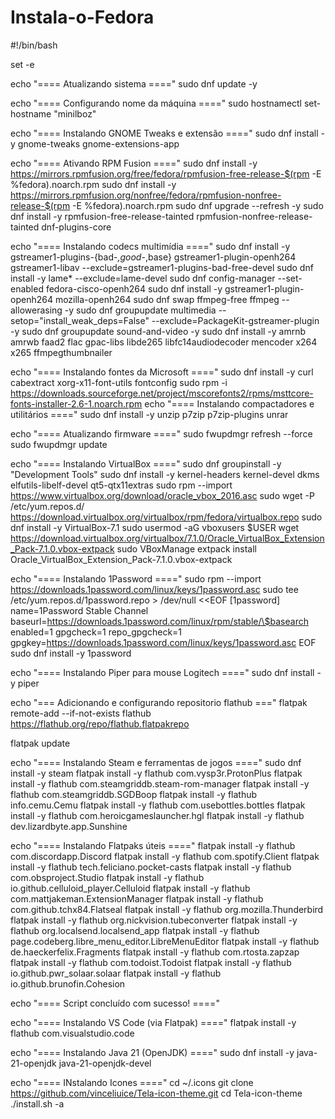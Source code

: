 # Instala-o-Fedora

#!/bin/bash

set -e

echo "==== Atualizando sistema ===="
sudo dnf update -y

echo "==== Configurando nome da máquina ===="
sudo hostnamectl set-hostname "minilboz"

echo "==== Instalando GNOME Tweaks e extensão ===="
sudo dnf install -y gnome-tweaks gnome-extensions-app

echo "==== Ativando RPM Fusion ===="
sudo dnf install -y https://mirrors.rpmfusion.org/free/fedora/rpmfusion-free-release-$(rpm -E %fedora).noarch.rpm
sudo dnf install -y https://mirrors.rpmfusion.org/nonfree/fedora/rpmfusion-nonfree-release-$(rpm -E %fedora).noarch.rpm
sudo dnf upgrade --refresh -y
sudo dnf install -y rpmfusion-free-release-tainted rpmfusion-nonfree-release-tainted dnf-plugins-core

echo "==== Instalando codecs multimídia ===="
sudo dnf install -y gstreamer1-plugins-{bad-*,good-*,base} gstreamer1-plugin-openh264 gstreamer1-libav --exclude=gstreamer1-plugins-bad-free-devel
sudo dnf install -y lame* --exclude=lame-devel
sudo dnf config-manager --set-enabled fedora-cisco-openh264
sudo dnf install -y gstreamer1-plugin-openh264 mozilla-openh264
sudo dnf swap ffmpeg-free ffmpeg --allowerasing -y
sudo dnf groupupdate multimedia --setop="install_weak_deps=False" --exclude=PackageKit-gstreamer-plugin -y
sudo dnf groupupdate sound-and-video -y
sudo dnf install -y amrnb amrwb faad2 flac gpac-libs libde265 libfc14audiodecoder mencoder x264 x265 ffmpegthumbnailer

echo "==== Instalando fontes da Microsoft ===="
sudo dnf install -y curl cabextract xorg-x11-font-utils fontconfig
sudo rpm -i https://downloads.sourceforge.net/project/mscorefonts2/rpms/msttcore-fonts-installer-2.6-1.noarch.rpm
echo "==== Instalando compactadores e utilitários ===="
sudo dnf install -y unzip p7zip p7zip-plugins unrar

echo "==== Atualizando firmware ===="
sudo fwupdmgr refresh --force
sudo fwupdmgr update

echo "==== Instalando VirtualBox ===="
sudo dnf groupinstall -y "Development Tools"
sudo dnf install -y kernel-headers kernel-devel dkms elfutils-libelf-devel qt5-qtx11extras
sudo rpm --import https://www.virtualbox.org/download/oracle_vbox_2016.asc
sudo wget -P /etc/yum.repos.d/ https://download.virtualbox.org/virtualbox/rpm/fedora/virtualbox.repo
sudo dnf install -y VirtualBox-7.1
sudo usermod -aG vboxusers $USER
wget https://download.virtualbox.org/virtualbox/7.1.0/Oracle_VirtualBox_Extension_Pack-7.1.0.vbox-extpack
sudo VBoxManage extpack install Oracle_VirtualBox_Extension_Pack-7.1.0.vbox-extpack

echo "==== Instalando 1Password ===="
sudo rpm --import https://downloads.1password.com/linux/keys/1password.asc
sudo tee /etc/yum.repos.d/1password.repo > /dev/null <<EOF
[1password]
name=1Password Stable Channel
baseurl=https://downloads.1password.com/linux/rpm/stable/\$basearch
enabled=1
gpgcheck=1
repo_gpgcheck=1
gpgkey=https://downloads.1password.com/linux/keys/1password.asc
EOF
sudo dnf install -y 1password

echo "==== Instalando Piper para mouse Logitech ===="
sudo dnf install -y piper

echo "=== Adicionando e configurando repositorio flathub ==="
flatpak remote-add --if-not-exists flathub https://flathub.org/repo/flathub.flatpakrepo

flatpak update

echo "==== Instalando Steam e ferramentas de jogos ===="
sudo dnf install -y steam
flatpak install -y flathub com.vysp3r.ProtonPlus
flatpak install -y flathub com.steamgriddb.steam-rom-manager
flatpak install -y flathub com.steamgriddb.SGDBoop
flatpak install -y flathub info.cemu.Cemu
flatpak install -y flathub com.usebottles.bottles
flatpak install -y flathub com.heroicgameslauncher.hgl
flatpak install -y flathub dev.lizardbyte.app.Sunshine

echo "==== Instalando Flatpaks úteis ===="
flatpak install -y flathub com.discordapp.Discord
flatpak install -y flathub com.spotify.Client
flatpak install -y flathub tech.feliciano.pocket-casts
flatpak install -y flathub com.obsproject.Studio
flatpak install -y flathub io.github.celluloid_player.Celluloid
flatpak install -y flathub com.mattjakeman.ExtensionManager
flatpak install -y flathub com.github.tchx84.Flatseal
flatpak install -y flathub org.mozilla.Thunderbird
flatpak install -y flathub org.nickvision.tubeconverter
flatpak install -y flathub org.localsend.localsend_app
flatpak install -y flathub page.codeberg.libre_menu_editor.LibreMenuEditor
flatpak install -y flathub de.haeckerfelix.Fragments
flatpak install -y flathub com.rtosta.zapzap
flatpak install -y flathub com.todoist.Todoist
flatpak install -y flathub io.github.pwr_solaar.solaar
flatpak install -y flathub io.github.brunofin.Cohesion

echo "==== Script concluído com sucesso! ===="


echo "==== Instalando VS Code (via Flatpak) ===="
flatpak install -y flathub com.visualstudio.code

echo "==== Instalando Java 21 (OpenJDK) ===="
sudo dnf install -y java-21-openjdk java-21-openjdk-devel

echo "==== INstalando Icones ===="
cd ~/.icons
git clone https://github.com/vinceliuice/Tela-icon-theme.git
cd Tela-icon-theme
./install.sh -a
